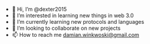 - 👋 Hi, I’m @dexter2015
- 👀 I’m interested in learning new things in web 3.0 
- 🌱 I’m currently learning new protocols and languages
- 💞️ I’m looking to collaborate on new projects
- 📫 How to reach me damian.winkwoski@gmail.com

<!---
dexter2015/dexter2015 is a ✨ special ✨ repository because its `README.md` (this file) appears on your GitHub profile.
You can click the Preview link to take a look at your changes.
--->
